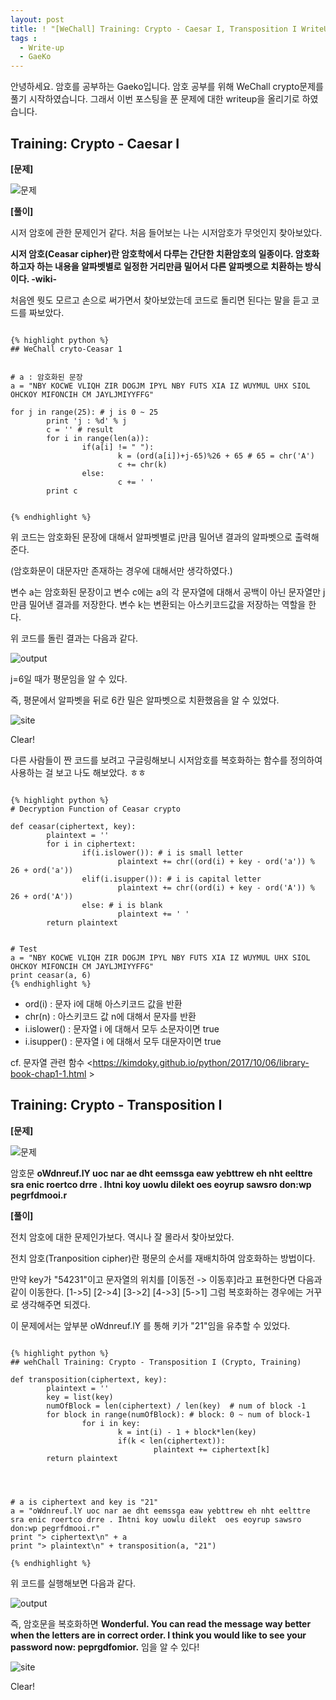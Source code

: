 ```yaml
---
layout: post
title: ! "[WeChall] Training: Crypto - Caesar I, Transposition I WriteUp"
tags :
  - Write-up
  - GaeKo
---
```


 안녕하세요. 암호를 공부하는 Gaeko입니다. 
 암호 공부를 위해 WeChall crypto문제를 풀기 시작하였습니다. 그래서 이번 포스팅을 푼 문제에 대한 writeup을 올리기로 하였습니다. 

## Training: Crypto - Caesar I

**[문제]**

![문제](https://t1.daumcdn.net/cfile/tistory/99FFBE4E5B327C7408)

**[풀이]**
 
시저 암호에 관한 문제인거 같다. 처음 들어보는 나는 시저암호가 무엇인지 찾아보았다.

**시저 암호(Ceasar cipher)란 암호학에서 다루는 간단한 치환암호의 일종이다. 암호화하고자 하는 내용을 알파벳별로 일정한 거리만큼 밀어서 다른 알파벳으로 치환하는 방식이다. -wiki-**
 
처음엔 뭣도 모르고 손으로 써가면서 찾아보았는데 코드로 돌리면 된다는 말을 듣고 코드를 짜보았다.

<pre><code>
{% highlight python %}
## WeChall cryto-Ceasar 1 
 
 
# a : 암호화된 문장
a = "NBY KOCWE VLIQH ZIR DOGJM IPYL NBY FUTS XIA IZ WUYMUL UHX SIOL OHCKOY MIFONCIH CM JAYLJMIYYFFG"
 
for j in range(25): # j is 0 ~ 25
        print 'j : %d' % j
        c = '' # result 
        for i in range(len(a)):
                if(a[i] != " "):
                        k = (ord(a[i])+j-65)%26 + 65 # 65 = chr('A')
                        c += chr(k)
                else:
                        c += ' '
        print c
 

{% endhighlight %}
</code></pre>


위 코드는 암호화된 문장에 대해서 알파벳별로 j만큼 밀어낸 결과의 알파벳으로 출력해준다.

(암호화문이 대문자만 존재하는 경우에 대해서만 생각하였다.) 

변수 a는 암호화된 문장이고 변수 c에는 a의 각 문자열에 대해서 공백이 아닌 문자열만 j만큼 밀어낸 결과를 저장한다. 
변수 k는 변환되는 아스키코드값을 저장하는 역할을 한다. 


위 코드를 돌린 결과는 다음과 같다.

![output](https://t1.daumcdn.net/cfile/tistory/99FE26485B3280830C)

j=6일 때가 평문임을 알 수 있다. 

즉, 평문에서 알파벳을 뒤로 6칸 밀은 알파벳으로 치환했음을 알 수 있었다.

![site](https://t1.daumcdn.net/cfile/tistory/99B4C4455B3281590D)

Clear! 



다른 사람들이 짠 코드를 보려고 구글링해보니 시저암호를 복호화하는 함수를 정의하여 사용하는 걸 보고 나도 해보았다. ㅎㅎ 


<pre><code>
{% highlight python %}
# Decryption Function of Ceasar crypto
 
def ceasar(ciphertext, key):
        plaintext = ''
        for i in ciphertext:
                if(i.islower()): # i is small letter
                        plaintext += chr((ord(i) + key - ord('a')) % 26 + ord('a'))
                elif(i.isupper()): # i is capital letter
                        plaintext += chr((ord(i) + key - ord('A')) % 26 + ord('A'))
                else: # i is blank
                        plaintext += ' '
        return plaintext
 
 
# Test
a = "NBY KOCWE VLIQH ZIR DOGJM IPYL NBY FUTS XIA IZ WUYMUL UHX SIOL OHCKOY MIFONCIH CM JAYLJMIYYFFG"
print ceasar(a, 6)
{% endhighlight %}
</code></pre>




- ord(i) : 문자 i에 대해 아스키코드 값을 반환 
- chr(n) : 아스키코드 값 n에 대해서 문자를 반환 
- i.islower() : 문자열 i 에 대해서 모두 소문자이면 true 
- i.isupper() : 문자열 i 에 대해서 모두 대문자이면 true 

cf. 문자열 관련 함수 <https://kimdoky.github.io/python/2017/10/06/library-book-chap1-1.html >




## Training: Crypto - Transposition I

**[문제]**

![문제](https://t1.daumcdn.net/cfile/tistory/9926A94F5B3292661F)

암호문 
**oWdnreuf.lY uoc nar ae dht eemssga eaw yebttrew eh nht eelttre sra enic roertco drre . Ihtni koy uowlu dilekt  oes eoyrup sawsro don:wp pegrfdmooi.r**


**[풀이]**

전치 암호에 대한 문제인가보다. 역시나 잘 몰라서 찾아보았다. 

전치 암호(Tranposition cipher)란 평문의 순서를 재배치하여 암호화하는 방법이다. 

만약 key가 "54231"이고 문자열의 위치를 [이동전 -> 이동후]라고 표현한다면 다음과 같이 이동한다. 
[1->5]
[2->4]
[3->2]
[4->3]
[5->1]
그럼 복호화하는 경우에는 거꾸로 생각해주면 되겠다.

이 문제에서는 앞부분 oWdnreuf.lY 를 통해 키가 "21"임을 유추할 수 있었다.

<pre><code>
{% highlight python %}
## wehChall Training: Crypto - Transposition I (Crypto, Training) 
 
def transposition(ciphertext, key):
        plaintext = ''
        key = list(key)
        numOfBlock = len(ciphertext) / len(key)  # num of block -1
        for block in range(numOfBlock): # block: 0 ~ num of block-1
                for i in key:
                        k = int(i) - 1 + block*len(key)
                        if(k < len(ciphertext)):
                                plaintext += ciphertext[k]
        return plaintext
 
 
 
 
# a is ciphertext and key is "21"
a = "oWdnreuf.lY uoc nar ae dht eemssga eaw yebttrew eh nht eelttre sra enic roertco drre . Ihtni koy uowlu dilekt  oes eoyrup sawsro don:wp pegrfdmooi.r"
print "> ciphertext\n" + a
print "> plaintext\n" + transposition(a, "21")
 
{% endhighlight %}
</code></pre>

위 코드를 실행해보면 다음과 같다.

![output](https://t1.daumcdn.net/cfile/tistory/993EBD4B5B329FE82B)

즉, 암호문을 복호화하면 
**Wonderful. You can read the message way better when the letters are in correct order. I think you would like to see your password now: peprgdfomior.**
임을 알 수 있다!

![site](https://t1.daumcdn.net/cfile/tistory/995BE2505B32A04228)

Clear!


